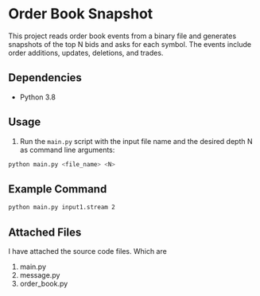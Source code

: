 # Order Book Snapshot

This project reads order book events from a binary file and generates snapshots of the top N bids and asks for each symbol. The events include order additions, updates, deletions, and trades.


## Dependencies

- Python 3.8

## Usage

1. Run the `main.py` script with the input file name and the desired depth N as command line arguments:


```bash
python main.py <file_name> <N>

```

## Example Command 

```bash
python main.py input1.stream 2

```


## Attached Files
I have attached the source code files. Which are
1. main.py
2. message.py
3. order_book.py



